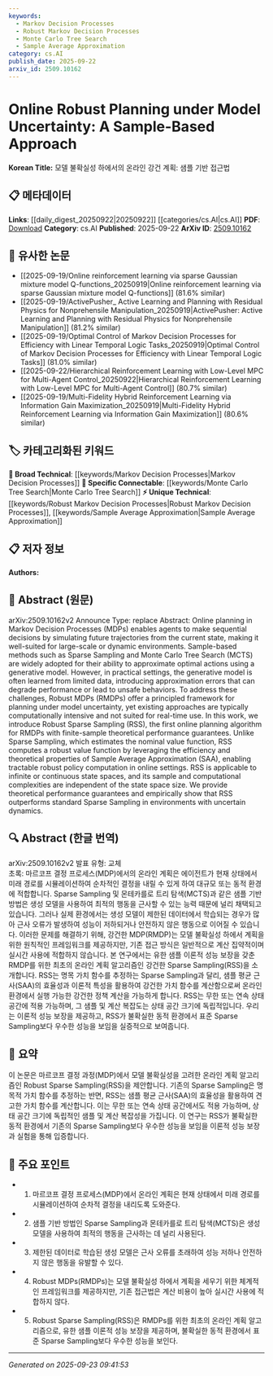 ```yaml
---
keywords:
  - Markov Decision Processes
  - Robust Markov Decision Processes
  - Monte Carlo Tree Search
  - Sample Average Approximation
category: cs.AI
publish_date: 2025-09-22
arxiv_id: 2509.10162
---
```


<!-- KEYWORD_LINKING_METADATA:
{
  "processed_timestamp": "2025-09-23T09:41:53.625532",
  "vocabulary_version": "1.0",
  "selected_keywords": [
    "Markov Decision Processes",
    "Robust Markov Decision Processes",
    "Monte Carlo Tree Search",
    "Sample Average Approximation"
  ],
  "rejected_keywords": [],
  "similarity_scores": {
    "Markov Decision Processes": 0.78,
    "Robust Markov Decision Processes": 0.81,
    "Monte Carlo Tree Search": 0.8,
    "Sample Average Approximation": 0.77
  },
  "extraction_method": "AI_prompt_based",
  "budget_applied": true,
  "candidates_json": {
    "candidates": [
      {
        "surface": "Markov Decision Processes",
        "canonical": "Markov Decision Processes",
        "aliases": [
          "MDPs"
        ],
        "category": "broad_technical",
        "rationale": "Markov Decision Processes are foundational to the study of planning and decision-making under uncertainty, providing strong links to related research.",
        "novelty_score": 0.45,
        "connectivity_score": 0.85,
        "specificity_score": 0.65,
        "link_intent_score": 0.78
      },
      {
        "surface": "Robust Markov Decision Processes",
        "canonical": "Robust Markov Decision Processes",
        "aliases": [
          "RMDPs"
        ],
        "category": "unique_technical",
        "rationale": "RMDPs extend traditional MDPs to handle model uncertainty, offering a unique angle for linking research on robust planning.",
        "novelty_score": 0.72,
        "connectivity_score": 0.68,
        "specificity_score": 0.82,
        "link_intent_score": 0.81
      },
      {
        "surface": "Monte Carlo Tree Search",
        "canonical": "Monte Carlo Tree Search",
        "aliases": [
          "MCTS"
        ],
        "category": "specific_connectable",
        "rationale": "MCTS is a widely used algorithm for decision-making in uncertain environments, connecting to a broad range of applications in AI.",
        "novelty_score": 0.58,
        "connectivity_score": 0.79,
        "specificity_score": 0.76,
        "link_intent_score": 0.8
      },
      {
        "surface": "Sample Average Approximation",
        "canonical": "Sample Average Approximation",
        "aliases": [
          "SAA"
        ],
        "category": "unique_technical",
        "rationale": "SAA is crucial for computing robust value functions, linking to optimization techniques in uncertain environments.",
        "novelty_score": 0.65,
        "connectivity_score": 0.7,
        "specificity_score": 0.78,
        "link_intent_score": 0.77
      }
    ],
    "ban_list_suggestions": [
      "online planning",
      "generative model",
      "approximation errors"
    ]
  },
  "decisions": [
    {
      "candidate_surface": "Markov Decision Processes",
      "resolved_canonical": "Markov Decision Processes",
      "decision": "linked",
      "scores": {
        "novelty": 0.45,
        "connectivity": 0.85,
        "specificity": 0.65,
        "link_intent": 0.78
      }
    },
    {
      "candidate_surface": "Robust Markov Decision Processes",
      "resolved_canonical": "Robust Markov Decision Processes",
      "decision": "linked",
      "scores": {
        "novelty": 0.72,
        "connectivity": 0.68,
        "specificity": 0.82,
        "link_intent": 0.81
      }
    },
    {
      "candidate_surface": "Monte Carlo Tree Search",
      "resolved_canonical": "Monte Carlo Tree Search",
      "decision": "linked",
      "scores": {
        "novelty": 0.58,
        "connectivity": 0.79,
        "specificity": 0.76,
        "link_intent": 0.8
      }
    },
    {
      "candidate_surface": "Sample Average Approximation",
      "resolved_canonical": "Sample Average Approximation",
      "decision": "linked",
      "scores": {
        "novelty": 0.65,
        "connectivity": 0.7,
        "specificity": 0.78,
        "link_intent": 0.77
      }
    }
  ]
}
-->

# Online Robust Planning under Model Uncertainty: A Sample-Based Approach

**Korean Title:** 모델 불확실성 하에서의 온라인 강건 계획: 샘플 기반 접근법

## 📋 메타데이터

**Links**: [[daily_digest_20250922|20250922]] [[categories/cs.AI|cs.AI]]
**PDF**: [Download](https://arxiv.org/pdf/2509.10162.pdf)
**Category**: cs.AI
**Published**: 2025-09-22
**ArXiv ID**: [2509.10162](https://arxiv.org/abs/2509.10162)

## 🔗 유사한 논문
- [[2025-09-19/Online reinforcement learning via sparse Gaussian mixture model Q-functions_20250919|Online reinforcement learning via sparse Gaussian mixture model Q-functions]] (81.6% similar)
- [[2025-09-19/ActivePusher_ Active Learning and Planning with Residual Physics for Nonprehensile Manipulation_20250919|ActivePusher: Active Learning and Planning with Residual Physics for Nonprehensile Manipulation]] (81.2% similar)
- [[2025-09-19/Optimal Control of Markov Decision Processes for Efficiency with Linear Temporal Logic Tasks_20250919|Optimal Control of Markov Decision Processes for Efficiency with Linear Temporal Logic Tasks]] (81.0% similar)
- [[2025-09-22/Hierarchical Reinforcement Learning with Low-Level MPC for Multi-Agent Control_20250922|Hierarchical Reinforcement Learning with Low-Level MPC for Multi-Agent Control]] (80.7% similar)
- [[2025-09-19/Multi-Fidelity Hybrid Reinforcement Learning via Information Gain Maximization_20250919|Multi-Fidelity Hybrid Reinforcement Learning via Information Gain Maximization]] (80.6% similar)

## 🏷️ 카테고리화된 키워드
**🧠 Broad Technical**: [[keywords/Markov Decision Processes|Markov Decision Processes]]
**🔗 Specific Connectable**: [[keywords/Monte Carlo Tree Search|Monte Carlo Tree Search]]
**⚡ Unique Technical**: [[keywords/Robust Markov Decision Processes|Robust Markov Decision Processes]], [[keywords/Sample Average Approximation|Sample Average Approximation]]

## 📋 저자 정보

**Authors:** 

## 📄 Abstract (원문)

arXiv:2509.10162v2 Announce Type: replace 
Abstract: Online planning in Markov Decision Processes (MDPs) enables agents to make sequential decisions by simulating future trajectories from the current state, making it well-suited for large-scale or dynamic environments. Sample-based methods such as Sparse Sampling and Monte Carlo Tree Search (MCTS) are widely adopted for their ability to approximate optimal actions using a generative model. However, in practical settings, the generative model is often learned from limited data, introducing approximation errors that can degrade performance or lead to unsafe behaviors. To address these challenges, Robust MDPs (RMDPs) offer a principled framework for planning under model uncertainty, yet existing approaches are typically computationally intensive and not suited for real-time use. In this work, we introduce Robust Sparse Sampling (RSS), the first online planning algorithm for RMDPs with finite-sample theoretical performance guarantees. Unlike Sparse Sampling, which estimates the nominal value function, RSS computes a robust value function by leveraging the efficiency and theoretical properties of Sample Average Approximation (SAA), enabling tractable robust policy computation in online settings. RSS is applicable to infinite or continuous state spaces, and its sample and computational complexities are independent of the state space size. We provide theoretical performance guarantees and empirically show that RSS outperforms standard Sparse Sampling in environments with uncertain dynamics.

## 🔍 Abstract (한글 번역)

arXiv:2509.10162v2 발표 유형: 교체  
초록: 마르코프 결정 프로세스(MDP)에서의 온라인 계획은 에이전트가 현재 상태에서 미래 경로를 시뮬레이션하여 순차적인 결정을 내릴 수 있게 하여 대규모 또는 동적 환경에 적합합니다. Sparse Sampling 및 몬테카를로 트리 탐색(MCTS)과 같은 샘플 기반 방법은 생성 모델을 사용하여 최적의 행동을 근사할 수 있는 능력 때문에 널리 채택되고 있습니다. 그러나 실제 환경에서는 생성 모델이 제한된 데이터에서 학습되는 경우가 많아 근사 오류가 발생하여 성능이 저하되거나 안전하지 않은 행동으로 이어질 수 있습니다. 이러한 문제를 해결하기 위해, 강건한 MDP(RMDP)는 모델 불확실성 하에서 계획을 위한 원칙적인 프레임워크를 제공하지만, 기존 접근 방식은 일반적으로 계산 집약적이며 실시간 사용에 적합하지 않습니다. 본 연구에서는 유한 샘플 이론적 성능 보장을 갖춘 RMDP를 위한 최초의 온라인 계획 알고리즘인 강건한 Sparse Sampling(RSS)을 소개합니다. RSS는 명목 가치 함수를 추정하는 Sparse Sampling과 달리, 샘플 평균 근사(SAA)의 효율성과 이론적 특성을 활용하여 강건한 가치 함수를 계산함으로써 온라인 환경에서 실행 가능한 강건한 정책 계산을 가능하게 합니다. RSS는 무한 또는 연속 상태 공간에 적용 가능하며, 그 샘플 및 계산 복잡도는 상태 공간 크기에 독립적입니다. 우리는 이론적 성능 보장을 제공하고, RSS가 불확실한 동적 환경에서 표준 Sparse Sampling보다 우수한 성능을 보임을 실증적으로 보여줍니다.

## 📝 요약

이 논문은 마르코프 결정 과정(MDP)에서 모델 불확실성을 고려한 온라인 계획 알고리즘인 Robust Sparse Sampling(RSS)을 제안합니다. 기존의 Sparse Sampling은 명목적 가치 함수를 추정하는 반면, RSS는 샘플 평균 근사(SAA)의 효율성을 활용하여 견고한 가치 함수를 계산합니다. 이는 무한 또는 연속 상태 공간에서도 적용 가능하며, 상태 공간 크기에 독립적인 샘플 및 계산 복잡성을 가집니다. 이 연구는 RSS가 불확실한 동적 환경에서 기존의 Sparse Sampling보다 우수한 성능을 보임을 이론적 성능 보장과 실험을 통해 입증합니다.

## 🎯 주요 포인트

- 1. 마르코프 결정 프로세스(MDP)에서 온라인 계획은 현재 상태에서 미래 경로를 시뮬레이션하여 순차적 결정을 내리도록 도와준다.
- 2. 샘플 기반 방법인 Sparse Sampling과 몬테카를로 트리 탐색(MCTS)은 생성 모델을 사용하여 최적의 행동을 근사하는 데 널리 사용된다.
- 3. 제한된 데이터로 학습된 생성 모델은 근사 오류를 초래하여 성능 저하나 안전하지 않은 행동을 유발할 수 있다.
- 4. Robust MDPs(RMDPs)는 모델 불확실성 하에서 계획을 세우기 위한 체계적인 프레임워크를 제공하지만, 기존 접근법은 계산 비용이 높아 실시간 사용에 적합하지 않다.
- 5. Robust Sparse Sampling(RSS)은 RMDPs를 위한 최초의 온라인 계획 알고리즘으로, 유한 샘플 이론적 성능 보장을 제공하며, 불확실한 동적 환경에서 표준 Sparse Sampling보다 우수한 성능을 보인다.


---

*Generated on 2025-09-23 09:41:53*